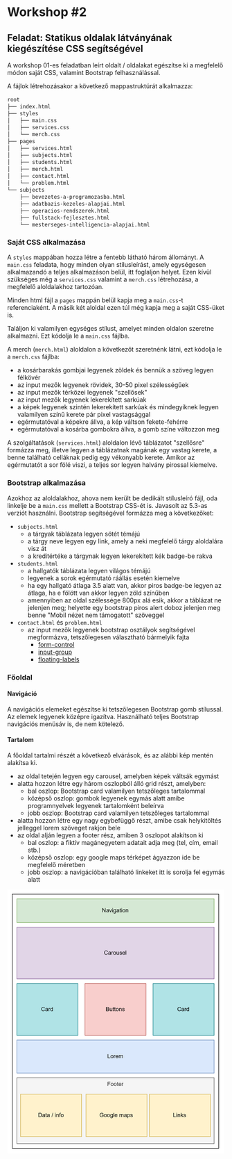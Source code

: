 # Workshop #2

## Feladat: Statikus oldalak látványának kiegészítése CSS segítségével

A workshop 01-es feladatban leírt oldalt / oldalakat egészítse ki a megfelelő módon saját CSS, valamint Bootstrap felhasználással.

A fájlok létrehozásakor a következő mappastruktúrát alkalmazza:

    root
    ├── index.html
    ├── styles
    │   ├── main.css
    │   ├── services.css
    │   └── merch.css
    ├── pages
    │   ├── services.html
    │   ├── subjects.html
    │   ├── students.html
    │   ├── merch.html
    │   ├── contact.html
    │   └── problem.html
    └── subjects
        ├── bevezetes-a-programozasba.html
        ├── adatbazis-kezeles-alapjai.html
        ├── operacios-rendszerek.html
        ├── fullstack-fejlesztes.html
        └── mesterseges-intelligencia-alapjai.html

### Saját CSS alkalmazása

A `styles` mappában hozza létre a fentebb látható három állományt. A `main.css` feladata, hogy minden olyan stílusleírást, amely egységesen alkalmazandó a teljes alkalmazáson belül, itt foglaljon helyet. Ezen kívül szükséges még a `services.css` valamint a `merch.css` létrehozása, a megfelelő aloldalakhoz tartozóan.

Minden html fájl a `pages` mappán belül kapja meg a `main.css`-t referenciaként. A másik két aloldal ezen túl még kapja meg a saját CSS-üket is.

Találjon ki valamilyen egységes stílust, amelyet minden oldalon szeretne alkalmazni. Ezt kódolja le a `main.css` fájlba.

A merch (`merch.html`) aloldalon a következőt szeretnénk látni, ezt kódolja le a `merch.css` fájlba:

- a kosárbarakás gombjai legyenek zöldek és bennük a szöveg legyen félkövér
- az input mezők legyenek rövidek, 30-50 pixel szélességűek
- az input mezők térközei legyenek "szellősek"
- az input mezők legyenek lekerekített sarkúak
- a képek legyenek szintén lekerekített sarkúak és mindegyiknek legyen valamilyen színű kerete pár pixel vastagsággal
- egérmutatóval a képekre állva, a kép váltson fekete-fehérre
- egérmutatóval a kosárba gombokra állva, a gomb színe változzon meg

A szolgáltatások (`services.html`) aloldalon lévő táblázatot "szellősre" formázza meg, illetve legyen a táblázatnak magának egy vastag kerete, a benne található celláknak pedig egy vékonyabb kerete. Amikor az egérmutatót a sor fölé viszi, a teljes sor legyen halvány pirossal kiemelve.

### Bootstrap alkalmazása

Azokhoz az aloldalakhoz, ahova nem került be dedikált stílusleíró fájl, oda linkelje be a `main.css` mellett a Bootstrap CSS-ét is. Javasolt az 5.3-as verziót használni. Bootstrap segítségével formázza meg a következőket:

- `subjects.html`
  - a tárgyak táblázata legyen sötét témájú
  - a tárgy neve legyen egy link, amely a neki megfelelő tárgy aloldalára visz át
  - a kreditértéke a tárgynak legyen lekerekített kék badge-be rakva
- `students.html`
  - a hallgatók táblázata legyen világos témájú
  - legyenek a sorok egérmutató ráállás esetén kiemelve
  - ha egy hallgató átlaga 3.5 alatt van, akkor piros badge-be legyen az átlaga, ha e fölött van akkor legyen zöld színűben
  - amennyiben az oldal szélessége 800px alá esik, akkor a táblázat ne jelenjen meg; helyette egy bootstrap piros alert doboz jelenjen meg benne "Mobil nézet nem támogatott" szöveggel
- `contact.html` és `problem.html`
  - az input mezők legyenek bootstrap osztályok segítségével megformázva, tetszőlegesen választható bármelyik fajta
    - [form-control](https://getbootstrap.com/docs/5.3/forms/form-control/)
    - [input-group](https://getbootstrap.com/docs/5.3/forms/input-group/)
    - [floating-labels](https://getbootstrap.com/docs/5.3/forms/floating-labels/)

### Főoldal

#### Navigáció

A navigációs elemeket egészítse ki tetszőlegesen Bootstrap gomb stílussal. Az elemek legyenek középre igazítva. Használható teljes Bootstrap navigációs menüsáv is, de nem kötelező.

#### Tartalom

A főoldal tartalmi részét a következő elvárások, és az alábbi kép mentén alakítsa ki.

- az oldal tetején legyen egy carousel, amelyben képek váltsák egymást
- alatta hozzon létre egy három oszlopból álló grid részt, amelyben:
  - bal oszlop: Bootstrap card valamilyen tetszőleges tartalommal
  - középső oszlop: gombok legyenek egymás alatt amibe programnyelvek legyenek tartalomként beleírva
  - jobb oszlop: Bootstrap card valamilyen tetszőleges tartalommal
- alatta hozzon létre egy nagy egybefüggő részt, amibe csak helykitöltés jelleggel lorem szöveget rakjon bele
- az oldal alján legyen a footer rész, amiben 3 oszlopot alakítson ki
  - bal oszlop: a fiktív magánegyetem adatait adja meg (tel, cím, email stb.)
  - középső oszlop: egy google maps térképet ágyazzon ide be megfelelő méretben
  - jobb oszlop: a navigációban található linkeket itt is sorolja fel egymás alatt

<img src="main-layout.png" width="500">
